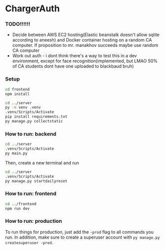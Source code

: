 # ChargerAuth

### TODO!!!!!!
- Decide between AWS EC2 hosting(Elastic beanstalk doesn't allow sqlite according to aneesh) and Docker container hosting on a random CA computer. If proposition to mr. manakhov succeeds maybe use random CA computer
- Work out auth - i dont think there's a way to test this in a dev environment, except for face recognition(implemented, but LMAO 50% of CA students dont have one uploaded to blackbaud bruh)

### Setup
```bash
cd frontend
npm install

cd ../server
py -m venv .venv 
.venv/Scripts/Activate
pip install requirements.txt
py manage.py collectstatic
```

### How to run: backend
```bash
cd ../server
.venv/Scripts/Activate
py main.py
```
Then, create a new terminal and run
```bash
cd ../server
.venv/Scripts/Activate
py manage.py startdailyreset
```

### How to run: frontend
```bash
cd ../frontend
npm run dev
```

### How to run: production
To run things for production, just add the ```-prod``` flag to all commands you run.
In addition, make sure to create a superuser account with ```py manage.py createsuperuser -prod```.